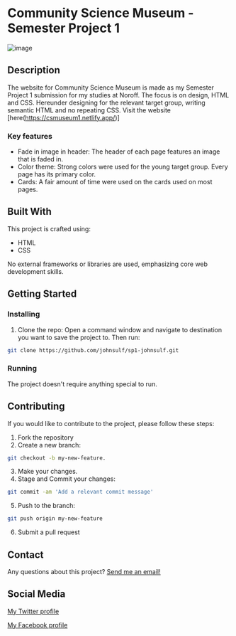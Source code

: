 # Community Science Museum - Semester Project 1

![image](https://erlendjohnsen.com/assets/images/csmuseum.jpg)

## Description
The website for Community Science Museum is made as my Semester Project 1 submission for my studies at Noroff. The focus is on design, HTML and CSS. Hereunder designing for the relevant target group, writing semantic HTML and no repeating CSS. 
Visit the website [here(https://csmuseum1.netlify.app/)]

### Key features

- Fade in image in header: The header of each page features an image that is faded in.
- Color theme: Strong colors were used for the young target group. Every page has its primary color.
- Cards: A fair amount of time were used on the cards used on most pages.

## Built With

This project is crafted using:

- HTML
- CSS

No external frameworks or libraries are used, emphasizing core web development skills.

## Getting Started

### Installing

1. Clone the repo:
Open a command window and navigate to destination you want to save the project to. Then run:
```bash
git clone https://github.com/johnsulf/sp1-johnsulf.git
```

### Running

The project doesn't require anything special to run.

## Contributing

If you would like to contribute to the project, please follow these steps:

1. Fork the repository
2. Create a new branch:
```bash
git checkout -b my-new-feature.
```
3. Make your changes.
4. Stage and Commit your changes:
```bash
git commit -am 'Add a relevant commit message'
```
5. Push to the branch:
```bash
git push origin my-new-feature
```
6. Submit a pull request

## Contact

Any questions about this project? [Send me an email!](mailto:erlendjohns@gmail.com?subject=Communit%20Science%20Museum%20repo%20inquiry&body=Hi%20Erlend,%0A%0A)

## Social Media

[My Twitter profile](https://twitter.com/johnsulf)

[My Facebook profile](https://www.facebook.com/johnsulf)
